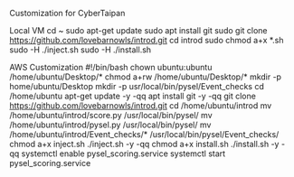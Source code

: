 Customization for CyberTaipan

Local VM
cd ~
sudo apt-get update
sudo apt install git
sudo git clone https://github.com/lovebarnowls/introd.git
cd introd
sudo chmod a+x *.sh
sudo -H ./inject.sh
sudo -H ./install.sh


AWS Customization
#!/bin/bash
chown ubuntu:ubuntu /home/ubuntu/Desktop/*
chmod a+rw /home/ubuntu/Desktop/*
mkdir -p home/ubuntu/Desktop
mkdir -p usr/local/bin/pysel/Event_checks
cd /home/ubuntu
apt-get update -y -qq
apt install git -y -qq
git clone https://github.com/lovebarnowls/introd.git
cd /home/ubuntu/introd
mv /home/ubuntu/introd/score.py /usr/local/bin/pysel/
mv /home/ubuntu/introd/pysel.py /usr/local/bin/pysel/
mv /home/ubuntu/introd/Event_checks/* /usr/local/bin/pysel/Event_checks/
chmod a+x inject.sh
./inject.sh -y -qq
chmod a+x install.sh
./install.sh -y -qq
systemctl enable pysel_scoring.service
systemctl start pysel_scoring.service
